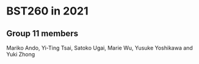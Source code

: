 # BST260 in 2021
## Group 11 members
Mariko Ando, Yi-Ting Tsai, Satoko Ugai, Marie Wu, Yusuke Yoshikawa and Yuki Zhong

